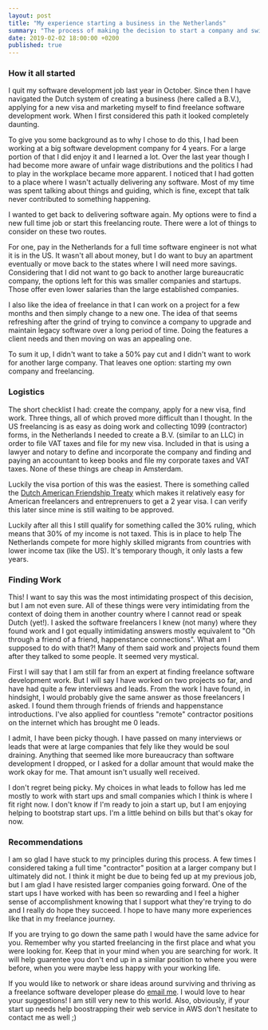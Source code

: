 ```yaml
---
layout: post
title: "My experience starting a business in the Netherlands"
summary: "The process of making the decision to start a company and switch to software freelancing and the logistics behing making that happen.  This process was scary and I wasn't sure how to do it at first but with the help of friends, resources and putting my head down to make it happen it is now a reality.  I'm happy with my decision and look forward to the future. "
date: 2019-02-02 18:00:00 +0200
published: true
---
```


### How it all started

I quit my software development job last year in October.  Since then I have navigated the Dutch system of creating a business (here called a B.V.), applying for a new visa and marketing myself to find freelance software development work.  When I first considered this path it looked completely daunting.

To give you some background as to why I chose to do this, I had been working at a big software development company for 4 years.  For a large portion of that I did enjoy it and I learned a lot.  Over the last year though I had become more aware of unfair wage distributions and the politics I had to play in the workplace became more apparent.  I noticed that I had gotten to a place where I wasn't actually delivering any software.  Most of my time was spent talking about things and guiding, which is fine, except that talk never contributed to something happening.

I wanted to get back to delivering software again.  My options were to find a new full time job or start this freelancing route.  There were a lot of things to consider on these two routes.

For one, pay in the Netherlands for a full time software engineer is not what it is in the US.  It wasn't all about money, but I do want to buy an apartment eventually or move back to the states where I will need more savings.  Considering that I did not want to go back to another large bureaucratic company, the options left for this was smaller companies and startups.  Those offer even lower salaries than the large established companies.

I also like the idea of freelance in that I can work on a project for a few months and then simply change to a new one.  The idea of that seems refreshing after the grind of trying to convince a company to upgrade and maintain legacy software over a long period of time.  Doing the features a client needs and then moving on was an appealing one.

To sum it up, I didn't want to take a 50% pay cut and I didn't want to work for another large company.  That leaves one option: starting my own company and freelancing.

### Logistics

The short checklist I had: create the company, apply for a new visa, find work.  Three things, all of which proved more difficult than I thought.  In the US freelancing is as easy as doing work and collecting 1099 (contractor) forms, in the Netherlands I needed to create a B.V. (similar to an LLC) in order to file VAT taxes and file for my new visa.  Included in that is using a lawyer and notary to define and incorporate the company and finding and paying an accountant to keep books and file my corporate taxes and VAT taxes.  None of these things are cheap in Amsterdam.

Luckily the visa portion of this was the easiest.  There is something called the [Dutch American Friendship Treaty](https://en.wikipedia.org/wiki/DAFT) which makes it relatively easy for American freelancers and entreprenuers to get a 2 year visa.  I can verify this later since mine is still waiting to be approved.

Luckily after all this I still qualify for something called the 30% ruling, which means that 30% of my income is not taxed.  This is in place to help The Netherlands compete for more highly skilled migrants from countries with lower income tax (like the US).  It's temporary though, it only lasts a few years.

### Finding Work

This!  I want to say this was the most intimidating prospect of this decision, but I am not even sure.  All of these things were very intimidating from the context of doing them in another country where I cannot read or speak Dutch (yet!).  I asked the software freelancers I knew (not many) where they found work and I got equally intimidating answers mostly equivalent to "Oh through a friend of a friend, happenstance connections".  What am I supposed to do with that?!  Many of them said work and projects found them after they talked to some people.  It seemed very mystical.

First I will say that I am still far from an expert at finding freelance software development work.  But I will say I have worked on two projects so far, and have had quite a few interviews and leads.  From the work I have found, in hindsight, I would probably give the same answer as those freelancers I asked.  I found them through friends of friends and happenstance introductions.  I've also applied for countless "remote" contractor positions on the internet which has brought me 0 leads.

I admit, I have been picky though.  I have passed on many interviews or leads that were at large companies that fely like they would be soul draining.  Anything that seemed like more bureaucracy than software development I dropped, or I asked for a dollar amount that would make the work okay for me.  That amount isn't usually well received.

I don't regret being picky.  My choices in what leads to follow has led me mostly to work with start ups and small companies which I think is where I fit right now.  I don't know if I'm ready to join a start up, but I am enjoying helping to bootstrap start ups.  I'm a little behind on bills but that's okay for now.

### Recommendations

I am so glad I have stuck to my principles during this process.  A few times I considered taking a full time "contractor" position at a larger company but I ultimately did not.  I think it might be due to being fed up at my previous job, but I am glad I have resisted larger companies going forward.  One of the start ups I have worked with has been so rewarding and I feel a higher sense of accomplishment knowing that I support what they're trying to do and I really do hope they succeed.  I hope to have many more experiences like that in my freelance journey.

If you are trying to go down the same path I would have the same advice for you.  Remember why you started freelancing in the first place and what you were looking for.  Keep that in your mind when you are searching for work.  It will help guarentee you don't end up in a similar position to where you were before, when you were maybe less happy with your working life.

If you would like to network or share ideas around surviving and thriving as a freelance software developer please do [email me](mailto:britney.devs@gmail.com).  I would love to hear your suggestions!  I am still very new to this world.  Also, obviously, if your start up needs help boostrapping their web service in AWS don't hesitate to contact me as well ;) 



